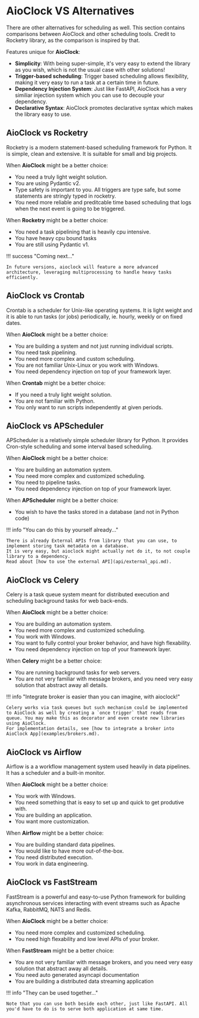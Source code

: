 # AioClock VS Alternatives

There are other alternatives for scheduling as well.
This section contains comparisons between AioClock
and other scheduling tools.
Credit to Rocketry library, as the comparison is inspired by that.

Features unique for **AioClock**:

- **Simplicity**: With being super-simple, it's very easy to extend the library as you wish, which is not the usual case with other solutions!
- **Trigger-based scheduling**: Trigger based scheduling allows flexibility, making it very easy to run a task at a certain time in future.
- **Dependency Injection System**: Just like FastAPI, AioClock has a very similiar injection system which you can use to decouple your dependency.
- **Declarative Syntax**: AioClock promotes declarative syntax which makes the library easy to use.

## AioClock vs Rocketry

Rocketry is a modern statement-based scheduling framework for Python. It is simple, clean and extensive. It is suitable for small and big projects.

When **AioClock** might be a better choice:

- You need a truly light weight solution.
- You are using Pydantic v2.
- Type safety is important to you. All triggers are type safe, but some statements are stringly typed in rocketry.
- You need more reliable and preditcable time based scheduling that logs when the next event is going to be triggered.

When **Rocketry** might be a better choice:

- You need a task pipelining that is heavily cpu intensive.
- You have heavy cpu bound tasks
- You are still using Pydantic v1.

!!! success "Coming next..."

    In future versions, aioclock will feature a more advanced architecture, leveraging multiprocessing to handle heavy tasks efficiently.

## AioClock vs Crontab

Crontab is a scheduler for Unix-like operating systems. It is light weight and it is able to run tasks (or jobs) periodically, ie. hourly, weekly or on fixed dates.

When **AioClock** might be a better choice:

- You are building a system and not just running individual scripts.
- You need task pipelining.
- You need more complex and custom scheduling.
- You are not familiar Unix-Linux or you work with Windows.
- You need dependency injection on top of your framework layer.

When **Crontab** might be a better choice:

- If you need a truly light weight solution.
- You are not familiar with Python.
- You only want to run scripts independently at given periods.

## AioClock vs APScheduler

APScheduler is a relatively simple scheduler library for Python.
It provides Cron-style scheduling and some interval based scheduling.

When **AioClock** might be a better choice:

- You are building an automation system.
- You need more complex and customized scheduling.
- You need to pipeline tasks.
- You need dependency injection on top of your framework layer.

When **APScheduler** might be a better choice:

- You wish to have the tasks stored in a database (and not in Python code)

!!! info "You can do this by yourself already..."

    There is already External APIs from library that you can use, to implement storing task metadata on a database.
    It is very easy, but aioclock might actually not do it, to not couple library to a dependency.
    Read about [how to use the external API](api/external_api.md).

## AioClock vs Celery

Celery is a task queue system meant for distributed execution and
scheduling background tasks for web back-ends.

When **AioClock** might be a better choice:

- You are building an automation system.
- You need more complex and customized scheduling.
- You work with Windows.
- You want to fully control your broker behavior, and have high flexability.
- You need dependency injection on top of your framework layer.

When **Celery** might be a better choice:

- You are running background tasks for web servers.
- You are not very familiar with message brokers, and you need very easy solution that abstract away all details.

!!! info "Integrate broker is easier than you can imagine, with aioclock!"

    Celery works via task queues but such mechanism could be implemented to AioClock as well by creating a `once trigger` that reads from queue. You may make this as decorator and even create new libraries using AioClock.
    For implementation details, see [how to integrate a broker into AioClock App](examples/brokers.md).

## AioClock vs Airflow

Airflow is a a workflow management system used heavily
in data pipelines. It has a scheduler and a built-in monitor.

When **AioClock** might be a better choice:

- You work with Windows.
- You need something that is easy to set up and quick to get produtive with.
- You are building an application.
- You want more customization.

When **Airflow** might be a better choice:

- You are building standard data pipelines.
- You would like to have more out-of-the-box.
- You need distributed execution.
- You work in data engineering.

## AioClock vs FastStream

FastStream is a powerful and easy-to-use Python framework for building asynchronous services interacting with event streams such as Apache Kafka, RabbitMQ, NATS and Redis.

When **AioClock** might be a better choice:

- You need more complex and customized scheduling.
- You need high flexability and low level APIs of your broker.

When **FastStream** might be a better choice:

- You are not very familiar with message brokers, and you need very easy solution that abstract away all details.
- You need auto generated asyncapi documentation
- You are building a distributed data streaming application

!!! info "They can be used together..."

    Note that you can use both beside each other, just like FastAPI. All you'd have to do is to serve both application at same time.
